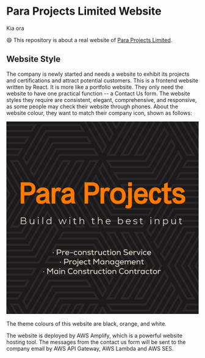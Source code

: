 # Para Projects Limited Website

Kia ora

😄 This repository is about a real website of [Para Projects Limited](https://www.para-projects.co.nz/home).

## Website Style

The company is newly started and needs a website to exhibit its projects and certifications and attract potential customers. This is a frontend website written by React. It is more like a portfolio website. They only need the website to have one practical function -- a Contact Us form. The website styles they require are consistent, elegant, comprehensive, and responsive, as some people may check their website through phones. About the website colour, they want to match their company icon, shown as follows:

![Para Projects Company Icon](/images/para-icon.jpg)

The theme colours of this website are black, orange, and white.

The website is deployed by AWS Amplify, which is a powerful website hosting tool. The messages from the contact us form will be sent to the company email by AWS API Gateway, AWS Lambda and AWS SES.
